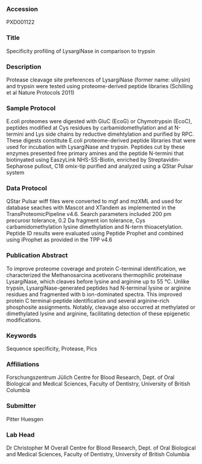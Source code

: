### Accession
PXD001122

### Title
Specificity profiling of LysargiNase in comparison to trypsin

### Description
Protease cleavage site preferences of LysargiNase (former name: ulilysin) and trypsin were tested using proteome-derived peptide libraries (Schilling et al Nature Protocols 2011)

### Sample Protocol
E.coli proteomes were digested with GluC (EcoG) or Chymotrypsin (EcoC), peptides modified at Cys residues by carbamidomethylation and at N-termini and Lys side chains by reductive dimehtylation and purified by RPC. These digests constitute E.coli proteome-derived peptide libraries that were used for incubation with LysargiNase and trypsin. Peptides cut by these enzymes presented free primary amines and the peptide N-termini that biotinyated using EaszyLink NHS-SS-Biotin, enriched by Streptavidin-Sepharose pullout, C18 omix-tip purified and analyzed using a QStar Pulsar system

### Data Protocol
QStar Pulsar wiff files were converted to mgf and mzXML and used for database seaches with Mascot and XTandem as implemented in the TransProteomicPipeline v4.6. Search parameters included 200 pm precurosr tolerance, 0.2 Da fragment ion tolerance, Cys carbamidomethylation lysine dimethylation and N-term thioacetylation. Peptide ID results were evaluated using Peptide Prophet and combined using iProphet as provided in the TPP v4.6

### Publication Abstract
To improve proteome coverage and protein C-terminal identification, we characterized the Methanosarcina acetivorans thermophilic proteinase LysargiNase, which cleaves before lysine and arginine up to 55 &#xb0;C. Unlike trypsin, LysargiNase-generated peptides had N-terminal lysine or arginine residues and fragmented with b ion-dominated spectra. This improved protein C terminal-peptide identification and several arginine-rich phosphosite assignments. Notably, cleavage also occurred at methylated or dimethylated lysine and arginine, facilitating detection of these epigenetic modifications.

### Keywords
Sequence specificity, Protease, Pics

### Affiliations
Forschungszentrum Jülich
Centre for Blood Research, Dept. of Oral Biological and Medical Sciences, Faculty of Dentistry, University of British Columbia

### Submitter
Pitter Huesgen

### Lab Head
Dr Christopher M Overall
Centre for Blood Research, Dept. of Oral Biological and Medical Sciences, Faculty of Dentistry, University of British Columbia


